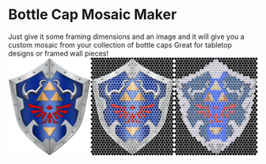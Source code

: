 # Bottle Cap Mosaic Maker
Just give it some framing dimensions and an image and it will give you a custom mosaic from your collection of bottle caps
Great for tabletop designs or framed wall pieces!
![Conversion Progression Example](/shields.png)
